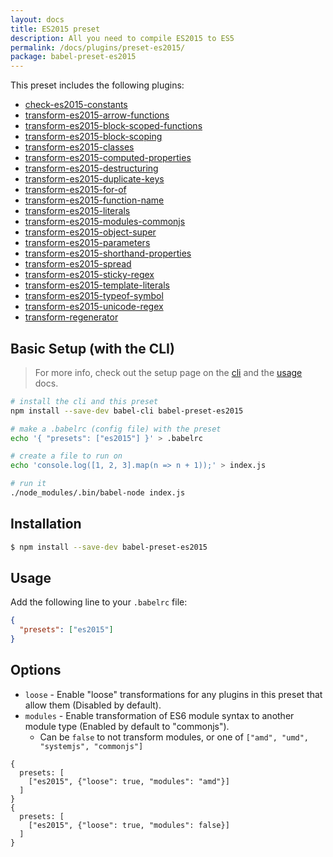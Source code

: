 ```yaml
---
layout: docs
title: ES2015 preset
description: All you need to compile ES2015 to ES5
permalink: /docs/plugins/preset-es2015/
package: babel-preset-es2015
---
```


This preset includes the following plugins:

- [check-es2015-constants](/docs/plugins/check-es2015-constants)
- [transform-es2015-arrow-functions](/docs/plugins/transform-es2015-arrow-functions)
- [transform-es2015-block-scoped-functions](/docs/plugins/transform-es2015-block-scoped-functions)
- [transform-es2015-block-scoping](/docs/plugins/transform-es2015-block-scoping)
- [transform-es2015-classes](/docs/plugins/transform-es2015-classes)
- [transform-es2015-computed-properties](/docs/plugins/transform-es2015-computed-properties)
- [transform-es2015-destructuring](/docs/plugins/transform-es2015-destructuring)
- [transform-es2015-duplicate-keys](/docs/plugins/transform-es2015-duplicate-keys) 
- [transform-es2015-for-of](/docs/plugins/transform-es2015-for-of)
- [transform-es2015-function-name](/docs/plugins/transform-es2015-function-name)
- [transform-es2015-literals](/docs/plugins/transform-es2015-literals)
- [transform-es2015-modules-commonjs](/docs/plugins/transform-es2015-modules-commonjs)
- [transform-es2015-object-super](/docs/plugins/transform-es2015-object-super)
- [transform-es2015-parameters](/docs/plugins/transform-es2015-parameters)
- [transform-es2015-shorthand-properties](/docs/plugins/transform-es2015-shorthand-properties)
- [transform-es2015-spread](/docs/plugins/transform-es2015-spread)
- [transform-es2015-sticky-regex](/docs/plugins/transform-es2015-sticky-regex)
- [transform-es2015-template-literals](/docs/plugins/transform-es2015-template-literals)
- [transform-es2015-typeof-symbol](/docs/plugins/transform-es2015-typeof-symbol)
- [transform-es2015-unicode-regex](/docs/plugins/transform-es2015-unicode-regex)
- [transform-regenerator](/docs/plugins/transform-regenerator)

## Basic Setup (with the CLI)

> For more info, check out the setup page on the [cli](/docs/setup/) and the [usage](/docs/usage/cli/) docs.

```sh
# install the cli and this preset
npm install --save-dev babel-cli babel-preset-es2015

# make a .babelrc (config file) with the preset
echo '{ "presets": ["es2015"] }' > .babelrc

# create a file to run on
echo 'console.log([1, 2, 3].map(n => n + 1));' > index.js

# run it
./node_modules/.bin/babel-node index.js
```

## Installation

```sh
$ npm install --save-dev babel-preset-es2015
```

## Usage

Add the following line to your `.babelrc` file:

```json
{
  "presets": ["es2015"]
}
```

## Options

* `loose` - Enable "loose" transformations for any plugins in this preset that allow them (Disabled by default).
* `modules` - Enable transformation of ES6 module syntax to another module type (Enabled by default to "commonjs").
  * Can be `false` to not transform modules, or one of `["amd", "umd", "systemjs", "commonjs"]`

```
{
  presets: [
    ["es2015", {"loose": true, "modules": "amd"}]
  ]
}
{
  presets: [
    ["es2015", {"loose": true, "modules": false}]
  ]
}
```
